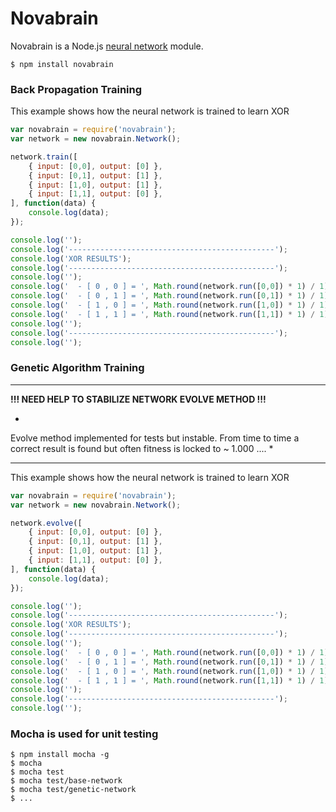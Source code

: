 # Novabrain

Novabrain is a Node.js [neural network](http://en.wikipedia.org/wiki/Artificial_neural_network) module.

```
$ npm install novabrain
```
### Back Propagation Training

This example shows how the neural network is trained to learn XOR

```javascript
var novabrain = require('novabrain');
var network = new novabrain.Network();

network.train([
    { input: [0,0], output: [0] },
    { input: [0,1], output: [1] },
    { input: [1,0], output: [1] },
    { input: [1,1], output: [0] },
], function(data) {
    console.log(data);
});

console.log('');
console.log('----------------------------------------------');
console.log('XOR RESULTS');
console.log('----------------------------------------------');
console.log('');
console.log('  - [ 0 , 0 ] = ', Math.round(network.run([0,0]) * 1) / 1);
console.log('  - [ 0 , 1 ] = ', Math.round(network.run([0,1]) * 1) / 1);
console.log('  - [ 1 , 0 ] = ', Math.round(network.run([1,0]) * 1) / 1);
console.log('  - [ 1 , 1 ] = ', Math.round(network.run([1,1]) * 1) / 1);
console.log('');
console.log('----------------------------------------------');
console.log('');
```

### Genetic Algorithm Training

---

**!!! NEED HELP TO STABILIZE NETWORK EVOLVE METHOD !!!**

*
Evolve method implemented for tests but instable. 
From time to time a correct result is found but often fitness is locked to ~ 1.000 ....
*

---

This example shows how the neural network is trained to learn XOR

```javascript
var novabrain = require('novabrain');
var network = new novabrain.Network();

network.evolve([
    { input: [0,0], output: [0] },
    { input: [0,1], output: [1] },
    { input: [1,0], output: [1] },
    { input: [1,1], output: [0] },
], function(data) {
    console.log(data);
});

console.log('');
console.log('----------------------------------------------');
console.log('XOR RESULTS');
console.log('----------------------------------------------');
console.log('');
console.log('  - [ 0 , 0 ] = ', Math.round(network.run([0,0]) * 1) / 1);
console.log('  - [ 0 , 1 ] = ', Math.round(network.run([0,1]) * 1) / 1);
console.log('  - [ 1 , 0 ] = ', Math.round(network.run([1,0]) * 1) / 1);
console.log('  - [ 1 , 1 ] = ', Math.round(network.run([1,1]) * 1) / 1);
console.log('');
console.log('----------------------------------------------');
console.log('');
```

### Mocha is used for unit testing
```
$ npm install mocha -g
$ mocha
$ mocha test
$ mocha test/base-network
$ mocha test/genetic-network
$ ...
```
